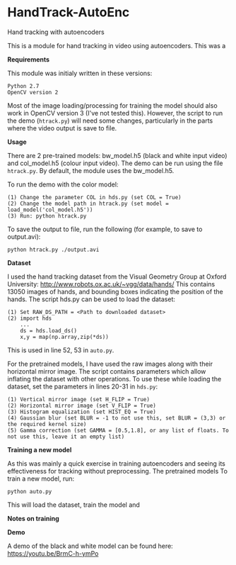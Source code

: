 # HandTrack-AutoEnc
Hand tracking with autoencoders

This is a module for hand tracking in video using autoencoders. This was a

**Requirements**

This module was initialy written in these versions:

    Python 2.7
    OpenCV version 2

Most of the image loading/processing for training the model should also work in OpenCV version 3 (I've not tested this). However, the script to run the demo (`htrack.py`) will need some changes, particularly in the parts where the video output is save to file.

**Usage**

There are 2 pre-trained models: bw_model.h5 (black and white input video) and col_model.h5 (colour input video).
The demo can be run using the file `htrack.py`. By default, the module uses the bw_model.h5.

To run the demo with the color model:

    (1) Change the parameter COL in hds.py (set COL = True)
    (2) Change the model path in htrack.py (set model = load_model('col_model.h5'))
    (3) Run: python htrack.py

To save the output to file, run the following (for example, to save to output.avi):

    python htrack.py ./output.avi

**Dataset**

I used the hand tracking dataset from the Visual Geometry Group at Oxford University: http://www.robots.ox.ac.uk/~vgg/data/hands/ 
This contains 13050 images of hands, and bounding boxes indicating the position of the hands.
The script hds.py can be used to load the dataset:

    (1) Set RAW_DS_PATH = <Path to downloaded dataset>
    (2) import hds
        ...
        ds = hds.load_ds()
        x,y = map(np.array,zip(*ds))

This is used in line 52, 53 in `auto.py`.

For the pretrained models, I have used the raw images along with their horizontal mirror image. The script contains parameters which allow inflating the dataset with other operations. To use these while loading the dataset, set the parameters in lines 20-31 in `hds.py`:

    (1) Vertical mirror image (set H_FLIP = True)
    (2) Horizontal mirror image (set V_FLIP = True)
    (3) Histogram equalization (set HIST_EQ = True)
    (4) Gaussian blur (set BLUR = -1 to not use this, set BLUR = (3,3) or the required kernel size)
    (5) Gamma correction (set GAMMA = [0.5,1.8], or any list of floats. To not use this, leave it an empty list)

**Training a new model**

As this was mainly a quick exercise in training autoencoders and seeing its effectiveness for tracking without preprocessing. The pretrained models 
To train a new model, run:

    python auto.py

This will load the dataset, train the model and 

**Notes on training** <Write this bit>

**Demo**

A demo of the black and white model can be found here: https://youtu.be/BrmC-h-ymPo

